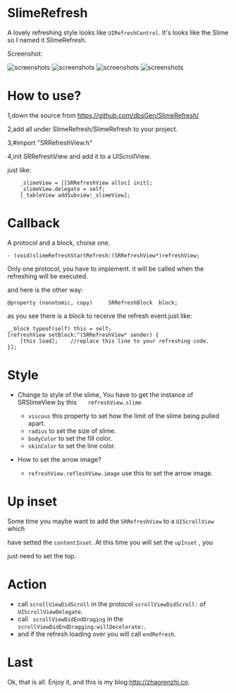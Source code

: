 SlimeRefresh
=================================================

A lovely refreshing style looks like ``` UIRefreshControl ```. It's looks like the Slime so I named it SlimeRefresh.

Screenshot:

![screenshots](http://zhaorenzhi.cn/wp-content/uploads/2012/07/screenshot1.png)
![screenshots](http://zhaorenzhi.cn/wp-content/uploads/2012/07/screenshot2.png)
![screenshots](http://zhaorenzhi.cn/wp-content/uploads/2012/07/screenshot3.png)
![screenshots](http://zhaorenzhi.cn/wp-content/uploads/2012/07/screenshot4.png)

How to use?
==================================================

1,down the source from https://github.com/dbsGen/SlimeRefresh/

2,add all under SlimeRefresh/SlimeRefresh to your project.

3,#import "SRRefreshView.h"

4,init SRRefreshView and add it to a UIScrollView.

just like:

        _slimeView = [[SRRefreshView alloc] init];
        _slimeView.delegate = self;
        [_tableView addSubview:_slimeView];

Callback 
==================================================

A protocol and a block, choise one.

    - (void)slimeRefreshStartRefresh:(SRRefreshView*)refreshView;
    
Only one protocol, you have to implement. it will be called when the refreshing will be executed.

and here is the other way:

    @property (nonatomic, copy)     SRRefreshBlock  block;
    
as you see there is a block to receive the refresh event.just like:

    __block typeof(self) this = self;
    [refreshView setBlock:^(SRRefreshView* sender) { 
        [this load];    //replace this line to your refreshing code.
    }];


Style
==================================================

- Change to style of the slime, You have to get the instance of SRSlimeView by this ```    refreshView.slime    ```
  - ``` viscous ``` this property to set how the limit of the slime being pulled apart.
  - ``` radius ``` to set the size of slime.
  - ``` bodyColor ``` to set the fill color.
  - ``` skinColor ``` to set the line color.

- How to set the arrow image?
  - ``` refreshView.refleshView.image ``` use this to set the arrow image.

Up inset
==================================================

Some time you maybe want to add the ``` SRRefreshView ``` to a ``` UIScrollView ``` which 

have setted the ``` contentInset ```. At this time you will set the ``` upInset ``` , you 

just need to set the top.

Action
==================================================

- call ``` scrollViewDidScroll ``` in the protocol ``` scrollViewDidScroll: ``` of ``` UIScrollViewDelegate ```.
- call ```  scrollViewDidEndDraging ``` in the ``` scrollViewDidEndDragging:willDecelerate: ```.
- and if the refresh loading over you will call ``` endRefresh ```.

Last
==================================================

Ok, that is all. Enjoy it, and this is my blog:http://zhaorenzhi.cn.